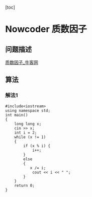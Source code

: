 [toc]

# Nowcoder 质数因子

## 问题描述

[质数因子_牛客网](https://www.nowcoder.com/practice/196534628ca6490ebce2e336b47b3607?tpId=37&&tqId=21229&rp=1&ru=/activity/oj&qru=/ta/huawei/question-ranking)

## 算法

### 解法1

```
#include<iostream>
using namespace std;
int main()
{
    long long x;
    cin >> x;
    int i = 2;
    while (x != 1)
    {
        if (x % i) {
            i++;
        }
        else
        {
           x /= i;
            cout << i << " ";
        }
    }
    return 0;
}
```
